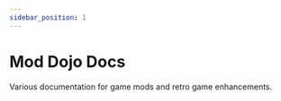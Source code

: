 ```yaml
---
sidebar_position: 1
---
```


# Mod Dojo Docs

Various documentation for game mods and retro game enhancements.